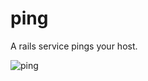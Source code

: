 ping
====

A rails service pings your host.

![ping](https://raw.github.com/eguitarz/ping/14851f6b7f38a92397a204efc3bb8be33363f698/screenshot.png)
